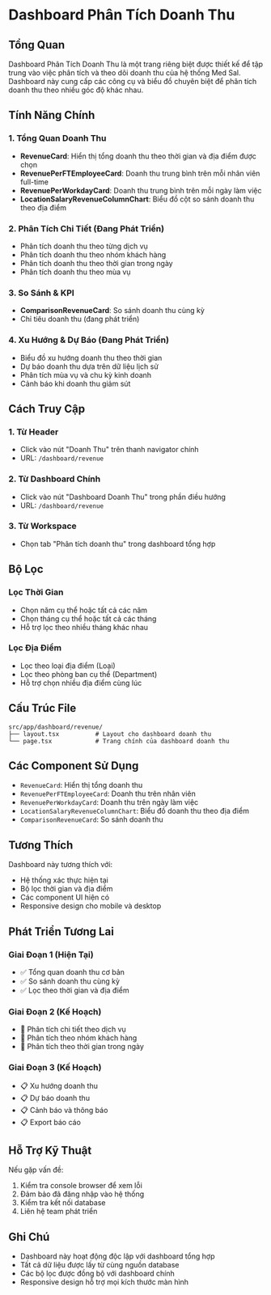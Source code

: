 # Dashboard Phân Tích Doanh Thu

## Tổng Quan

Dashboard Phân Tích Doanh Thu là một trang riêng biệt được thiết kế để tập trung vào việc phân tích và theo dõi doanh thu của hệ thống Med Sal. Dashboard này cung cấp các công cụ và biểu đồ chuyên biệt để phân tích doanh thu theo nhiều góc độ khác nhau.

## Tính Năng Chính

### 1. Tổng Quan Doanh Thu
- **RevenueCard**: Hiển thị tổng doanh thu theo thời gian và địa điểm được chọn
- **RevenuePerFTEmployeeCard**: Doanh thu trung bình trên mỗi nhân viên full-time
- **RevenuePerWorkdayCard**: Doanh thu trung bình trên mỗi ngày làm việc
- **LocationSalaryRevenueColumnChart**: Biểu đồ cột so sánh doanh thu theo địa điểm

### 2. Phân Tích Chi Tiết (Đang Phát Triển)
- Phân tích doanh thu theo từng dịch vụ
- Phân tích doanh thu theo nhóm khách hàng
- Phân tích doanh thu theo thời gian trong ngày
- Phân tích doanh thu theo mùa vụ

### 3. So Sánh & KPI
- **ComparisonRevenueCard**: So sánh doanh thu cùng kỳ
- Chỉ tiêu doanh thu (đang phát triển)

### 4. Xu Hướng & Dự Báo (Đang Phát Triển)
- Biểu đồ xu hướng doanh thu theo thời gian
- Dự báo doanh thu dựa trên dữ liệu lịch sử
- Phân tích mùa vụ và chu kỳ kinh doanh
- Cảnh báo khi doanh thu giảm sút

## Cách Truy Cập

### 1. Từ Header
- Click vào nút "Doanh Thu" trên thanh navigator chính
- URL: `/dashboard/revenue`

### 2. Từ Dashboard Chính
- Click vào nút "Dashboard Doanh Thu" trong phần điều hướng
- URL: `/dashboard/revenue`

### 3. Từ Workspace
- Chọn tab "Phân tích doanh thu" trong dashboard tổng hợp

## Bộ Lọc

### Lọc Thời Gian
- Chọn năm cụ thể hoặc tất cả các năm
- Chọn tháng cụ thể hoặc tất cả các tháng
- Hỗ trợ lọc theo nhiều tháng khác nhau

### Lọc Địa Điểm
- Lọc theo loại địa điểm (Loại)
- Lọc theo phòng ban cụ thể (Department)
- Hỗ trợ chọn nhiều địa điểm cùng lúc

## Cấu Trúc File

```
src/app/dashboard/revenue/
├── layout.tsx          # Layout cho dashboard doanh thu
└── page.tsx            # Trang chính của dashboard doanh thu
```

## Các Component Sử Dụng

- `RevenueCard`: Hiển thị tổng doanh thu
- `RevenuePerFTEmployeeCard`: Doanh thu trên nhân viên
- `RevenuePerWorkdayCard`: Doanh thu trên ngày làm việc
- `LocationSalaryRevenueColumnChart`: Biểu đồ doanh thu theo địa điểm
- `ComparisonRevenueCard`: So sánh doanh thu

## Tương Thích

Dashboard này tương thích với:
- Hệ thống xác thực hiện tại
- Bộ lọc thời gian và địa điểm
- Các component UI hiện có
- Responsive design cho mobile và desktop

## Phát Triển Tương Lai

### Giai Đoạn 1 (Hiện Tại)
- ✅ Tổng quan doanh thu cơ bản
- ✅ So sánh doanh thu cùng kỳ
- ✅ Lọc theo thời gian và địa điểm

### Giai Đoạn 2 (Kế Hoạch)
- 🔄 Phân tích chi tiết theo dịch vụ
- 🔄 Phân tích theo nhóm khách hàng
- 🔄 Phân tích theo thời gian trong ngày

### Giai Đoạn 3 (Kế Hoạch)
- 📋 Xu hướng doanh thu
- 📋 Dự báo doanh thu
- 📋 Cảnh báo và thông báo
- 📋 Export báo cáo

## Hỗ Trợ Kỹ Thuật

Nếu gặp vấn đề:
1. Kiểm tra console browser để xem lỗi
2. Đảm bảo đã đăng nhập vào hệ thống
3. Kiểm tra kết nối database
4. Liên hệ team phát triển

## Ghi Chú

- Dashboard này hoạt động độc lập với dashboard tổng hợp
- Tất cả dữ liệu được lấy từ cùng nguồn database
- Các bộ lọc được đồng bộ với dashboard chính
- Responsive design hỗ trợ mọi kích thước màn hình

